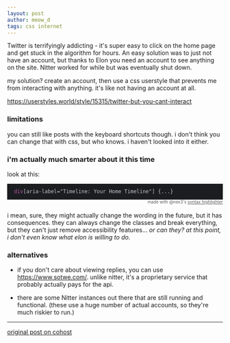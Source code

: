 ```yaml
---
layout: post
author: meow_d
tags: css internet
---
```


Twitter is terrifyingly addicting - it's super easy to click on the home page and get stuck in the algorithm for hours. An easy solution was to just not have an account, but thanks to Elon you need an account to see anything on the site. Nitter worked for while but was eventually shut down.

my solution? create an account, then use a css userstyle that prevents me from interacting with anything. it's like not having an account at all.

https://userstyles.world/style/15315/twitter-but-you-cant-interact

### limitations
you can still like posts with the keyboard shortcuts though. i don't think you can change that with css, but who knows. i haven't looked into it either.

### i'm actually much smarter about it this time
look at this:

<pre style="background-color:rgb(28, 29, 33);color:rgb(192, 197, 206);position:relative;padding:0;line-height:1.2rem;margin-bottom:0"><code style="padding:0 16px;display:block;margin-bottom:9px;margin-top:9px"><span style=""><span style="color: rgb(180, 94, 164)">div</span><span style="">[aria-label=&quot;Timeline: Your Home Timeline&quot;]</span> {...}</span></span></code></pre><div style="text-align: right; font-size: min(1.87vw, 70%); opacity: 0.7; margin-bottom: 1.7142857em;">made with @nex3's <a href="https://nex3.github.io/cohost-highlight">syntax highlighter</a></div>

i mean, sure, they might actually change the wording in the future, but it has consequences. they can always change the classes and break everything, but they can't just remove accessibility features... _or can they? at this point, i don't even know what elon is willing to do._

### alternatives
- if you don't care about viewing replies, you can use https://www.sotwe.com/. unlike nitter, it's a proprietary service that probably actually pays for the api.

- there are some Nitter instances out there that are still running and functional. (these use a huge number of actual accounts, so they're much riskier to run.)

---

[original post on cohost](https://cohost.org/meow-d/post/5143158-twitter-but-you-can/)
